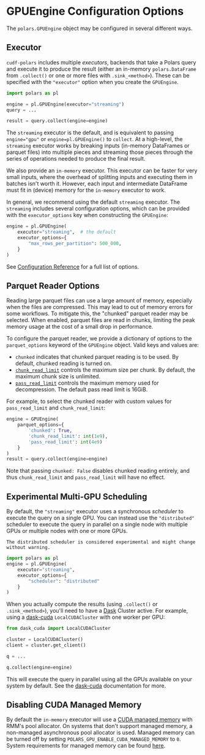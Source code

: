# GPUEngine Configuration Options

The `polars.GPUEngine` object may be configured in several different ways.

## Executor

`cudf-polars` includes multiple *executors*, backends that take a Polars query and execute it to produce the result (either an in-memory `polars.DataFrame` from `.collect()` or one or more files with `.sink_<method>`). These can be specified with the `"executor"` option when you create the `GPUEngine`.

```python
import polars as pl

engine = pl.GPUEngine(executor="streaming")
query = ...

result = query.collect(engine=engine)
```

The `streaming` executor is the default, and is equivalent to passing
`engine="gpu"` or `engine=pl.GPUEngine()` to `collect`. At a high-level, the
`streaming` executor works by breaking inputs (in-memory DataFrames or parquet
files) into multiple pieces and streaming those pieces through the series of
operations needed to produce the final result.

We also provide an `in-memory` executor. This executor can be faster for very
small inputs, where the overhead of splitting inputs and executing them in
batches isn't worth it. However, each input and intermediate DataFrame must fit
in (device) memory for the `in-memory` executor to work.

In general, we recommend using the default `streaming` executor. The `streaming`
includes several configuration options, which can be provided with the `executor_options`
key when constructing the `GPUEngine`:

```python
engine = pl.GPUEngine(
    executor="streaming",  # the default
    executor_options={
        "max_rows_per_partition": 500_000,
    }
)
```

See [Configuration Reference](#cudf-polars-api) for a full list of options.

## Parquet Reader Options

Reading large parquet files can use a large amount of memory, especially when the files are compressed. This may lead to out of memory errors for some workflows. To mitigate this, the "chunked" parquet reader may be selected. When enabled, parquet files are read in chunks, limiting the peak memory usage at the cost of a small drop in performance.

To configure the parquet reader, we provide a dictionary of options to the `parquet_options` keyword of the `GPUEngine` object. Valid keys and values are:
- `chunked` indicates that chunked parquet reading is to be used. By default, chunked reading is turned on.
- [`chunk_read_limit`](https://docs.rapids.ai/api/libcudf/legacy/classcudf_1_1io_1_1chunked__parquet__reader#aad118178b7536b7966e3325ae1143a1a) controls the maximum size per chunk. By default, the maximum chunk size is unlimited.
- [`pass_read_limit`](https://docs.rapids.ai/api/libcudf/legacy/classcudf_1_1io_1_1chunked__parquet__reader#aad118178b7536b7966e3325ae1143a1a) controls the maximum memory used for decompression. The default pass read limit is 16GiB.

For example, to select the chunked reader with custom values for `pass_read_limit` and `chunk_read_limit`:
```python
engine = GPUEngine(
    parquet_options={
        'chunked': True,
        'chunk_read_limit': int(1e9),
        'pass_read_limit': int(4e9)
    }
)
result = query.collect(engine=engine)
```
Note that passing `chunked: False` disables chunked reading entirely, and thus `chunk_read_limit` and `pass_read_limit` will have no effect.

## Experimental Multi-GPU Scheduling

By default, the `"streaming"` executor uses a synchronous *scheduler* to execute
the query on a single GPU. You can instead use the `"distributed"` scheduler to
execute the query in parallel on a single node with multiple GPUs or multiple
nodes with one or more GPUs.

```{admonition}
The distributed scheduler is considered experimental and might change without warning.
```

```python
import polars as pl
engine = pl.GPUEngine(
    executor="streaming",
    executor_options={
        "scheduler": "distributed"
    }
)
```

When you actually compute the results (using `.collect()` or `.sink_<method>`),
you'll need to have a [Dask](http://dask.org/) Cluster active. For example,
using a [dask-cuda](https://docs.rapids.ai/api/dask-cuda/stable/)
`LocalCUDACluster` with one worker per GPU:

```python
from dask_cuda import LocalCUDACluster

cluster = LocalCUDACluster()
client = cluster.get_client()

q = ...

q.collect(engine=engine)
```

This will execute the query in parallel using all the GPUs available on your
system by default. See the
[dask-cuda](https://docs.rapids.ai/api/dask-cuda/stable/) documentation for
more.

## Disabling CUDA Managed Memory

By default the `in-memory` executor will use a [CUDA managed memory](https://docs.nvidia.com/cuda/cuda-c-programming-guide/index.html#unified-memory-introduction) with RMM's pool allocator. On systems that don't support managed memory, a non-managed asynchronous pool
allocator is used.
Managed memory can be turned off by setting `POLARS_GPU_ENABLE_CUDA_MANAGED_MEMORY` to `0`. System requirements for managed memory can be found [here](
https://docs.nvidia.com/cuda/cuda-c-programming-guide/index.html#system-requirements-for-unified-memory).
